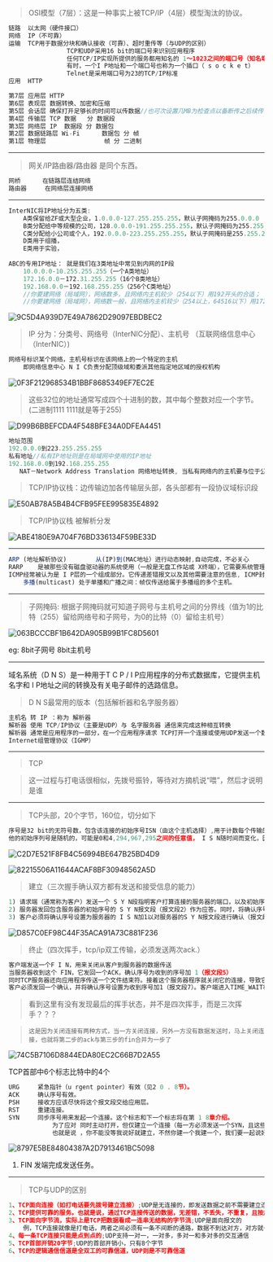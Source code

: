 > OSI模型（7层）：这是一种事实上被TCP/IP（4层）模型淘汰的协议。

```javascript
链路	以太网（硬件接口）
网络	IP（不可靠）
运输	TCP用于数据分块和确认接收（可靠）、超时重传等（与UDP的区别）
                TCP和UDP采用16 bit的端口号来识别应用程序
                任何TCP/IP实现所提供的服务都用知名的 1～1023之间的端口号（知名端口号分配机构（ IANA）来管理）
                有时，一个I P地址和一个端口号也称为一个插口（ s o c k e t）
                Telnet是采用端口号为23的TCP/IP标准
应用	HTTP

第7层 应用层 HTTP
第6层 表现层 数据转换、加密和压缩
第5层 会话层 确保打开足够长的时间可以传数据//也可次设置几MB为检查点以备断传之后续传
第4层 传输层 TCP 数据   分 数据段
第3层 网络层 IP  数据段 分 数据包
第2层 数据链路层 Wi-Fi      数据包 分 帧
第1层 物理层                帧 分 二进制
```



---

> 网关/IP路由器/路由器 是同个东西。

```javascript
网桥		在链路层连结网络
路由器		在网络层连接网络
```



---



```javascript
InterNIC将IP地址分为五类:
    A类保留给ZF或大型企业，1.0.0.0-127.255.255.255，默认子网掩码为255.0.0.0
    B类分配给中等规模的公司，128.0.0.0-191.255.255.255，默认子网掩码为255.255.0.0
    C类分配给小公司或个人，192.0.0.0-223.255.255.255，默认子网掩码是255.255.255.0
    D类用于组播，
    E类用于实验，
    
ABC的专用IP地址： 就是我们在3类地址中常见到内网的IP段
    10.0.0.0-10.255.255.255（一个A类地址）
    172.16.0.0－172.31.255.255（16个B类地址）
    192.168.0.0－192.168.255.255（256个C类地址）
    //你要建网络（局域网），网络数多，且网络内主机较少（254以下）用192开头的合适；
    //你要建网络（局域网），网络数一般，且网络内主机较少（254以上，64516以下）用172开头的合适
```



![9C5D4A939D7E49A7862D29097EBDBEC2](https://github.com/CHENJIAMIAN/Blog/assets/20126997/be5b7bd0-c8cb-41be-9b6a-2dfb8dab4dec)



> IP 分为：分类号、网络号（InterNIC分配）、主机号	（互联网络信息中心（InterNIC）)

```javascript
网络号标识某个网络，主机号标识在该网络上的一个特定的主机
    即网络信息中心 N I C负责分配顶级域和委派其他指定地区域的授权机构
```



![0F3F212968534B1BBF8685349EF7EC2E](https://github.com/CHENJIAMIAN/Blog/assets/20126997/6dfeb277-927c-4bfc-b729-654ffb6ea74d)

> 这些32位的地址通常写成四个十进制的数，其中每个整数对应一个字节。(二进制1111 1111就是等于255)

![D99B6BBEFCDA4F548BFE34A0DFEA4451](https://github.com/CHENJIAMIAN/Blog/assets/20126997/2be2a6ef-b9c6-4aff-83fe-7ae652824a64)

```javascript
地址范围
192.0.0.0到223.255.255.255
私有地址//私有IP地址则是在局域网中使用的IP地址
192.168.0.0到192.168.255.255
   NAT－Network Address Translation 网络地址转换, 当私有网络内的主机要与位于公网上的主机进行通讯时必须经过地址转换，将其私有地址转换为合法公网地址才能对外访问。
```

> TCP/IP协议栈：边传输边加各传输层头部，各头部都有一段协议域标识段

![E50AB78A5B4B4CFB95FEE995835E4892](https://github.com/CHENJIAMIAN/Blog/assets/20126997/a2be3c65-80f8-4e58-9a2f-be30e8ca1b9d)

> TCP/IP协议栈 被解析分发

![ABE4180E9A704F76BD336134F59BE33D](https://github.com/CHENJIAMIAN/Blog/assets/20126997/e332ee60-3d3e-4117-b3b0-dbe8ead52282)



---

```javascript
ARP	(地址解析协议)		从(IP)到(MAC地址）进行动态映射,自动完成，不必关心
RARP	是被那些没有磁盘驱动器的系统使用（一般是无盘工作站或 X终端），它需要系统管理员进行手工设置
ICMP经常被认为是 I P层的一个组成部分。它传递差错报文以及其他需要注意的信息, ICMP封装在IP数据报内部
    多播(multicast) 处于单播和广播之间：帧仅传送给属于多播组的多个主机。
```



---

> 子网掩码:	根据子网掩码就可知道子网号与主机号之间的分界线（值为1的比特（255）留给网络号和子网号，为0的比特（0）留给主机号）

![063BCCCBF1B642DA905B99B1FC8D5601](https://github.com/CHENJIAMIAN/Blog/assets/20126997/8a01e57e-602a-4ea0-ac16-97904dff3b25)

eg: 8bit子网号 8bit主机号

---

域名系统（D N S）是一种用于T C P / I P应用程序的分布式数据库，它提供主机名字和 I P地址之间的转换及有关电子邮件的选路信息。

> D N S最常用的版本（包括解析器和名字服务器）

```javascript
主机名 转 IP ：称为 解析器
解析器 使用 TCP/IP协议（主要是UDP）与 名字服务器 通信来完成这种相互转换
解析器 通常是应用程序的一部分，在一个应用程序请求 TCP打开一个连接或使用UDP发送一个数据报之前。心须将一个主机名转换为一个 IP地址
Internet组管理协议（IGMP）
```



---

> TCP

> 这一过程与打电话很相似，先拨号振铃，等待对方摘机说“喂”，然后才说明是谁

---

> TCP头部，20个字节，160位，切分如下

```javascript
序号是32 bit的无符号数，包含该连接的初始序号ISN（由这个主机选择）,用于计数每个传输的字节，当某个主机开启一个TCP会话时，
他的初始序列号是随机的，可能是0和4,294,967,295之间的任意值， I S N随时间而变化，因此每个连接都将具有不同的 I S N
```



![C2D7E521F8FB4C56994BE647B25BD4D9](https://github.com/CHENJIAMIAN/Blog/assets/20126997/4f91f127-3872-4161-9b3f-cea35fcf6e0b)



![82215506A11644ACAF8BF30948562A5D](https://github.com/CHENJIAMIAN/Blog/assets/20126997/612dc757-e1c6-4739-a627-d9445257fcda)

> 建立（三次握手确认双方都有发送和接受信息的能力）

```javascript
1) 请求端（通常称为客户）发送一个 S Y N段指明客户打算连接的服务器的端口，以及初始序号（I S N，在这个例子中为1 4 1 5 5 3 1 5 2 1）。这个S Y N段为报文段1。
2) 服务器发回包含服务器的初始序号的 S Y N报文段（报文段2）作为应答。同时，将确认序号设置为客户的I S N加1以对客户的S Y N报文段进行确认。一个S Y N将占用一个序号。
3) 客户必须将确认序号设置为服务器的 I S N加1以对服务器的S Y N报文段进行确认（报文段3）。
```



![D857C0EF98C44F35ACA91A73C881F236](https://github.com/CHENJIAMIAN/Blog/assets/20126997/873035c7-b5d8-4969-a3f6-8e561f51137b)

> 终止（四次挥手，tcp/ip双工传输，必须发送两次ack.）

```javascript
客户端发送一个F I N，用来关闭从客户到服务器的数据传送
当服务器收到这个 FIN，它发回一个ACK，确认序号为收到的序号加 1（报文段5） 
同时TCP服务器还向应用程序传送一个文件结束符。接着这个服务器程序就关闭它的连接，导致它的 TCP端发送一个FIN（报文段6），
客户必须发回一个确认，并将确认序号设置为收到序号加1（报文段7）。客户端进入TIME_WAIT状态;服务器收到客户端的ACK报文段以后，就关闭连接;此时，客户端等待2MSL后依然没有收到回复，则证明Server端已正常关闭，客户端也可以关闭连接了。
```

> 看到这里有没有发现最后的挥手状态，并不是四次挥手，而是三次挥手？？？

>     这是因为关闭连接有两种方式，当一方关闭连接，另外一方没有数据发送时，马上关闭连接，也就将第二步的ack与第三步的fin合并为一步了

![74C5B7106D8844EDA80EC2C66B7D2A55](https://github.com/CHENJIAMIAN/Blog/assets/20126997/6b36dec8-0b55-4310-985d-bad32b8504af)

TCP首部中6个标志比特中的4个

```javascript
URG 	紧急指针（u rgent pointer）有效（见2 0 . 8节）。
ACK 	确认序号有效。
PSH 	接收方应该尽快将这个报文段交给应用层。
RST 	重建连接。
SYN 	同步序号用来发起一个连接。这个标志和下一个标志将在第 1 8章介绍。
            为了应对 同时主动打开，但仅建立一个连接（每一方必须发送一个SYN，且这些SYN必须传递给对方）
            也就是说 ，你不能没等我说好就建立，不然你建一个我建一个，我们要一起说好再建立一个
```



![8797E5BE84804387A2D7913461BC5098](https://github.com/CHENJIAMIAN/Blog/assets/20126997/016a75b7-d86f-47ec-8a68-69d4b4d291f2)

1. FIN 	发端完成发送任务。

---

> TCP与UDP的区别

```javascript
1、TCP面向连接（如打电话要先拨号建立连接）;UDP是无连接的，即发送数据之前不需要建立连接
2、TCP提供可靠的服务。也就是说，通过TCP连接传送的数据，无差错，不丢失，不重复，且按序到达;UDP尽最大努力交付，即不保 证可靠交付
3、TCP面向字节流，实际上是TCP把数据看成一连串无结构的字节流;UDP是面向报文的
    例，TCP连接就像是打电话，两者之间必须有一条不间断的通路，数据不到达对方，对方就一直在等待，除非对方直接挂断电话。先说的话先到，后说的后到，有顺序。
4、每一条TCP连接只能是点到点的;UDP支持一对一，一对多，多对一和多对多的交互通信
5、TCP首部开销20字节;UDP的首部开销小，只有8个字节
6、TCP的逻辑通信信道是全双工的可靠信道，UDP则是不可靠信道
```

